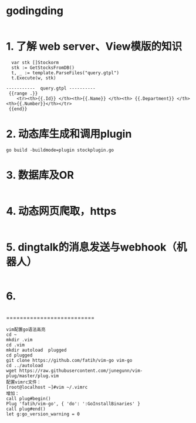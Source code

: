 # godingding
```
```
# 1. 了解 web server、View模版的知识
````
  var stk []Stockorm
  stk := GetStocksFromDB()
  t, _ := template.ParseFiles("query.gtpl")
  t.Execute(w, stk)

-----------  query.gtpl ----------
 {{range .}}
    <tr><th>{{.Id}} </th><th>{{.Name}} </th><th> {{.Department}} </th><th>{{.Number}}</th></tr>
 {{end}}

````
# 2. 动态库生成和调用plugin
```
go build -buildmode=plugin stockplugin.go 
```
# 3. 数据库及OR
````

````
# 4. 动态网页爬取，https
```

```
# 5. dingtalk的消息发送与webhook（机器人）
````

````
# 6. 
```

```
==========================
```
vim配置go语法高亮
cd ~
mkdir .vim
cd .vim
mkdir autoload  plugged
cd plugged
git clone https://github.com/fatih/vim-go vim-go
cd ../autoload
wget https://raw.githubusercontent.com/junegunn/vim-plug/master/plug.vim
配置vimrc文件：
[root@localhost ~]#vim ~/.vimrc
增加：
call plug#begin()
Plug 'fatih/vim-go', { 'do': ':GoInstallBinaries' }
call plug#end()
let g:go_version_warning = 0
```

